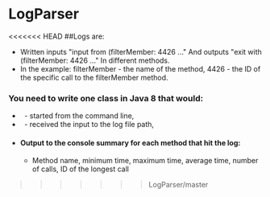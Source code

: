 # LogParser
<<<<<<< HEAD
##Logs are:
 * Written inputs "input from (filterMember: 4426 ..."
  And outputs "exit with (filterMember: 4426 ..."
 In different methods.
 * In the example: filterMember - the name of the method, 4426 - the ID of the specific call to the filterMember method.
### You need to write one class in Java 8 that would:
 *   - started from the command line,
 *   - received the input to the log file path,
 * ####  Output to the console summary for each method that hit the log:
    * Method name, minimum time, maximum time, average time, number of calls, ID of the longest call
>>>>>>> LogParser/master
